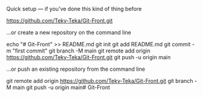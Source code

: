 Quick setup — if you’ve done this kind of thing before

https://github.com/Teky-Teka/Git-Front.git

…or create a new repository on the command line

echo "# Git-Front" >> README.md
git init
git add README.md
git commit -m "first commit"
git branch -M main
git remote add origin https://github.com/Teky-Teka/Git-Front.git
git push -u origin main

…or push an existing repository from the command line

git remote add origin https://github.com/Teky-Teka/Git-Front.git
git branch -M main
git push -u origin main# Git-Front
